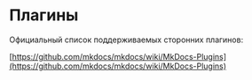 # Плагины

Официальный список поддерживаемых сторонних плагинов:

[https://github.com/mkdocs/mkdocs/wiki/MkDocs-Plugins](https://github.com/mkdocs/mkdocs/wiki/MkDocs-Plugins)